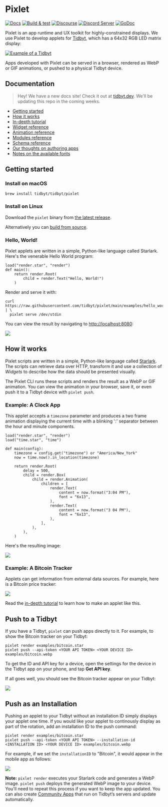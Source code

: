 # Pixlet
[![Docs](https://img.shields.io/badge/docs-tidbyt.dev-blue?style=flat-square)](https://tidbyt.dev)
[![Build & test](https://img.shields.io/github/workflow/status/tidbyt/pixlet/pixlet?style=flat-square)](https://github.com/tidbyt/pixlet/actions)
[![Discourse](https://img.shields.io/discourse/status?server=https%3A%2F%2Fdiscuss.tidbyt.com&style=flat-square)](https://discuss.tidbyt.com/)
[![Discord Server](https://img.shields.io/discord/928484660785336380?style=flat-square)](https://discord.gg/r45MXG4kZc)
[![GoDoc](https://godoc.org/github.com/tidbyt/pixlet/runtime?status.svg)](https://godoc.org/github.com/tidbyt/pixlet/runtime)

Pixlet is an app runtime and UX toolkit for highly-constrained displays.
We use Pixlet to develop applets for [Tidbyt](https://tidbyt.com/), which has
a 64x32 RGB LED matrix display:

[![Example of a Tidbyt](docs/img/tidbyt_1.png)](https://tidbyt.com)

Apps developed with Pixlet can be served in a browser, rendered as WebP or
GIF animations, or pushed to a physical Tidbyt device.

## Documentation

> Hey! We have a new docs site! Check it out at [tidbyt.dev](https://tidbyt.dev). We'll be updating this repo in the coming weeks.

- [Getting started](#getting-started)
- [How it works](#how-it-works)
- [In-depth tutorial](docs/tutorial.md)
- [Widget reference](docs/widgets.md)
- [Animation reference](docs/animation.md)
- [Modules reference](docs/modules.md)
- [Schema reference](docs/schema/schema.md)
- [Our thoughts on authoring apps](docs/authoring_apps.md)
- [Notes on the available fonts](docs/fonts.md)

## Getting started

### Install on macOS

```
brew install tidbyt/tidbyt/pixlet
```

### Install on Linux

Download the `pixlet` binary from [the latest release][1].

Alternatively you can [build from source](docs/BUILD.md).

[1]: https://github.com/tidbyt/pixlet/releases/latest

### Hello, World!

Pixlet applets are written in a simple, Python-like language called
Starlark. Here's the venerable Hello World program:

```starlark
load("render.star", "render")
def main():
    return render.Root(
        child = render.Text("Hello, World!")
    )
```

Render and serve it with:

```console
curl https://raw.githubusercontent.com/tidbyt/pixlet/main/examples/hello_world.star | \
  pixlet serve /dev/stdin
```

You can view the result by navigating to [http://localhost:8080][3]:

![](docs/img/tutorial_1.gif)

[3]: http://localhost:8080

## How it works

Pixlet scripts are written in a simple, Python-like language called
[Starlark](https://github.com/google/starlark-go/). The scripts can
retrieve data over HTTP, transform it and use a collection of
_Widgets_ to describe how the data should be presented visually.

The Pixlet CLI runs these scripts and renders the result as a WebP
or GIF animation. You can view the animation in your browser, save
it, or even push it to a Tidbyt device with `pixlet push`.

### Example: A Clock App

This applet accepts a `timezone` parameter and produces a two frame
animation displaying the current time with a blinking ':' separator
between the hour and minute components.

```starlark
load("render.star", "render")
load("time.star", "time")

def main(config):
    timezone = config.get("timezone") or "America/New_York"
    now = time.now().in_location(timezone)

    return render.Root(
        delay = 500,
        child = render.Box(
            child = render.Animation(
                children = [
                    render.Text(
                        content = now.format("3:04 PM"),
                        font = "6x13",
                    ),
                    render.Text(
                        content = now.format("3 04 PM"),
                        font = "6x13",
                    ),
                ],
            ),
        ),
    )
```

Here's the resulting image:

![](docs/img/clock.gif)

### Example: A Bitcoin Tracker

Applets can get information from external data sources. For example,
here is a Bitcoin price tracker:

![](docs/img/tutorial_4.gif)

Read the [in-depth tutorial](docs/tutorial.md) to learn how to
make an applet like this.

## Push to a Tidbyt

If you have a Tidbyt, `pixlet` can push apps directly to it. For example,
to show the Bitcoin tracker on your Tidbyt:

```
pixlet render examples/bitcoin.star
pixlet push --api-token <YOUR API TOKEN> <YOUR DEVICE ID> examples/bitcoin.webp
```

To get the ID and API key for a device, open the settings for the device in the Tidbyt app on your phone, and tap **Get API key**.

If all goes well, you should see the Bitcoin tracker appear on your Tidbyt:

![](docs/img/tidbyt_2.jpg)

## Push as an Installation
Pushing an applet to your Tidbyt without an installation ID simply displays your applet one time. If you would like your applet to continously display as part of the rotation, add an installation ID to the push command:

```
pixlet render examples/bitcoin.star
pixlet push --api-token <YOUR API TOKEN> --installation-id <INSTALLATION ID> <YOUR DEVICE ID> examples/bitcoin.webp
```

For example, if we set the `installationID` to "Bitcoin", it would appear in the mobile app as follows:

![](docs/img/mobile_1.jpg)

**Note:** `pixlet render` executes your Starlark code and generates a WebP image. `pixlet push` deploys the generated WebP image to your device. You'll need to repeat this process if you want to keep the app updated. You can also create [Community Apps](https://github.com/tidbyt/community) that run on Tidbyt’s servers and update automatically.
